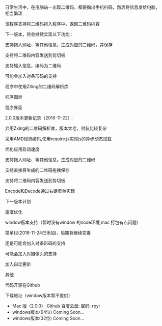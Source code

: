 日常生活中，在电脑端一出现二维码，都要掏出手机扫码，然后将信息发给电脑，相当繁琐



该程序支持将二维码拖入程序中，返回二维码内容

下一版本，将会继续实现以下功能：

支持拖入网址、等其他信息，生成对应的二维码，并保存

支持将二维码内容发送到剪切板

支持输入信息，编码为二维码

可能会加入对条形码的支持

程序中使用ZXing的二维码解析库

程序图标

 

程序界面



2.0.0版本更新记录（2016-11-22）：

弃用Zxing的二维码解析库，版本太老，封装比较复杂

采用AMD规范编码,使用require.js实现js的异步动态加载

优化应用启动速度

支持拖入网址、等其他信息，生成对应的二维码

支持直接将生成的二维码拖拽保存

支持将二维码内容发送到剪切板

Encode和Decode通过右键菜单实现



下一版本计划

速度优化

window版本支持（暂时没有window 的node环境,mac 打包有点问题）

菜单栏(2016-11-24已添加)，后期将继续完善

还是可能会加入对条形码的支持

可能会加入对摄像头的支持

加入自动更新

其他





代码开源在Github

下载地址（window版本暂不提供）

- Mac 版（2.0.0）    Github  百度云盘: 密码: rpyi
- windows版本(64位)   Coming Soon...
- windows版本(32位)   Coming Soon...  




